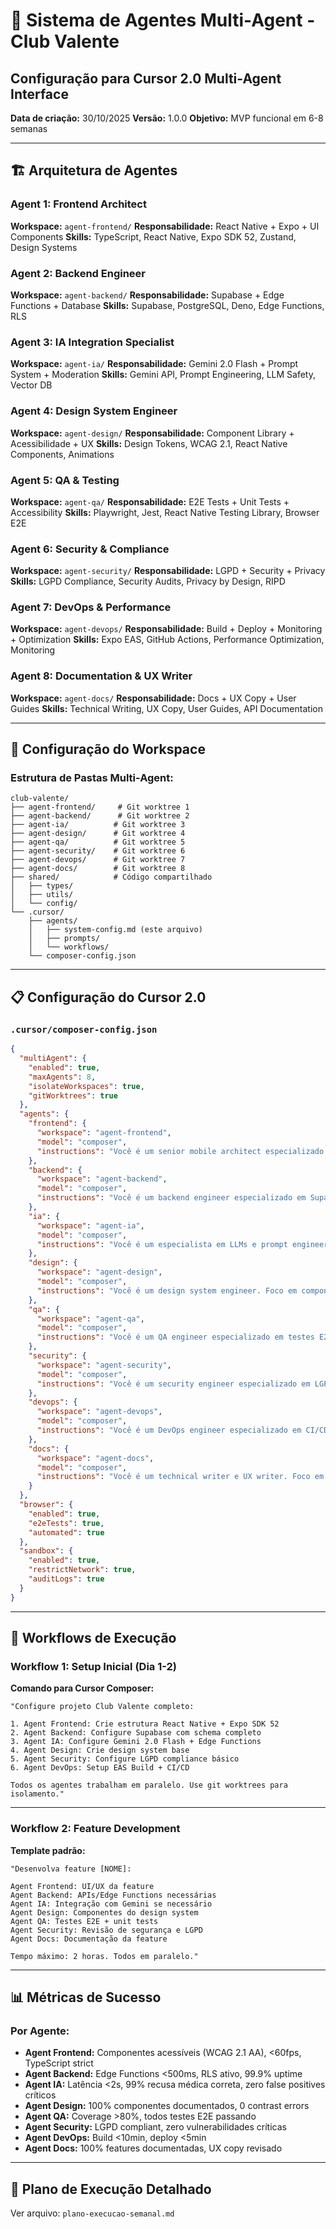 # 🎯 Sistema de Agentes Multi-Agent - Club Valente
## Configuração para Cursor 2.0 Multi-Agent Interface

**Data de criação:** 30/10/2025
**Versão:** 1.0.0
**Objetivo:** MVP funcional em 6-8 semanas

---

## 🏗️ Arquitetura de Agentes

### **Agent 1: Frontend Architect**
**Workspace:** `agent-frontend/`
**Responsabilidade:** React Native + Expo + UI Components
**Skills:** TypeScript, React Native, Expo SDK 52, Zustand, Design Systems

### **Agent 2: Backend Engineer**
**Workspace:** `agent-backend/`
**Responsabilidade:** Supabase + Edge Functions + Database
**Skills:** Supabase, PostgreSQL, Deno, Edge Functions, RLS

### **Agent 3: IA Integration Specialist**
**Workspace:** `agent-ia/`
**Responsabilidade:** Gemini 2.0 Flash + Prompt System + Moderation
**Skills:** Gemini API, Prompt Engineering, LLM Safety, Vector DB

### **Agent 4: Design System Engineer**
**Workspace:** `agent-design/`
**Responsabilidade:** Component Library + Acessibilidade + UX
**Skills:** Design Tokens, WCAG 2.1, React Native Components, Animations

### **Agent 5: QA & Testing**
**Workspace:** `agent-qa/`
**Responsabilidade:** E2E Tests + Unit Tests + Accessibility
**Skills:** Playwright, Jest, React Native Testing Library, Browser E2E

### **Agent 6: Security & Compliance**
**Workspace:** `agent-security/`
**Responsabilidade:** LGPD + Security + Privacy
**Skills:** LGPD Compliance, Security Audits, Privacy by Design, RIPD

### **Agent 7: DevOps & Performance**
**Workspace:** `agent-devops/`
**Responsabilidade:** Build + Deploy + Monitoring + Optimization
**Skills:** Expo EAS, GitHub Actions, Performance Optimization, Monitoring

### **Agent 8: Documentation & UX Writer**
**Workspace:** `agent-docs/`
**Responsabilidade:** Docs + UX Copy + User Guides
**Skills:** Technical Writing, UX Copy, User Guides, API Documentation

---

## 🔧 Configuração do Workspace

### Estrutura de Pastas Multi-Agent:

```
club-valente/
├── agent-frontend/     # Git worktree 1
├── agent-backend/      # Git worktree 2
├── agent-ia/          # Git worktree 3
├── agent-design/      # Git worktree 4
├── agent-qa/          # Git worktree 5
├── agent-security/    # Git worktree 6
├── agent-devops/      # Git worktree 7
├── agent-docs/        # Git worktree 8
├── shared/            # Código compartilhado
│   ├── types/
│   ├── utils/
│   └── config/
└── .cursor/
    ├── agents/
    │   ├── system-config.md (este arquivo)
    │   ├── prompts/
    │   └── workflows/
    └── composer-config.json
```

---

## 📋 Configuração do Cursor 2.0

### `.cursor/composer-config.json`

```json
{
  "multiAgent": {
    "enabled": true,
    "maxAgents": 8,
    "isolateWorkspaces": true,
    "gitWorktrees": true
  },
  "agents": {
    "frontend": {
      "workspace": "agent-frontend",
      "model": "composer",
      "instructions": "Você é um senior mobile architect especializado em React Native + Expo. Foco em performance, acessibilidade e UX."
    },
    "backend": {
      "workspace": "agent-backend",
      "model": "composer",
      "instructions": "Você é um backend engineer especializado em Supabase, Edge Functions e PostgreSQL. Foco em segurança, escalabilidade e LGPD."
    },
    "ia": {
      "workspace": "agent-ia",
      "model": "composer",
      "instructions": "Você é um especialista em LLMs e prompt engineering. Especializado em Gemini 2.0 Flash, segurança de IA e sistemas conversacionais."
    },
    "design": {
      "workspace": "agent-design",
      "model": "composer",
      "instructions": "Você é um design system engineer. Foco em componentes reutilizáveis, acessibilidade WCAG 2.1 e UX acolhedor."
    },
    "qa": {
      "workspace": "agent-qa",
      "model": "composer",
      "instructions": "Você é um QA engineer especializado em testes E2E, unit tests e acessibilidade. Foco em automação e coverage."
    },
    "security": {
      "workspace": "agent-security",
      "model": "composer",
      "instructions": "Você é um security engineer especializado em LGPD, privacy by design e compliance. Foco em proteção de dados sensíveis."
    },
    "devops": {
      "workspace": "agent-devops",
      "model": "composer",
      "instructions": "Você é um DevOps engineer especializado em CI/CD, monitoring e performance. Foco em Expo EAS e otimização."
    },
    "docs": {
      "workspace": "agent-docs",
      "model": "composer",
      "instructions": "Você é um technical writer e UX writer. Foco em documentação clara, UX copy acolhedor e guias de usuário."
    }
  },
  "browser": {
    "enabled": true,
    "e2eTests": true,
    "automated": true
  },
  "sandbox": {
    "enabled": true,
    "restrictNetwork": true,
    "auditLogs": true
  }
}
```

---

## 🚀 Workflows de Execução

### Workflow 1: Setup Inicial (Dia 1-2)

**Comando para Cursor Composer:**

```
"Configure projeto Club Valente completo:

1. Agent Frontend: Crie estrutura React Native + Expo SDK 52
2. Agent Backend: Configure Supabase com schema completo
3. Agent IA: Configure Gemini 2.0 Flash + Edge Functions
4. Agent Design: Crie design system base
5. Agent Security: Configure LGPD compliance básico
6. Agent DevOps: Setup EAS Build + CI/CD

Todos os agentes trabalham em paralelo. Use git worktrees para isolamento."
```

---

### Workflow 2: Feature Development

**Template padrão:**

```
"Desenvolva feature [NOME]:

Agent Frontend: UI/UX da feature
Agent Backend: APIs/Edge Functions necessárias
Agent IA: Integração com Gemini se necessário
Agent Design: Componentes do design system
Agent QA: Testes E2E + unit tests
Agent Security: Revisão de segurança e LGPD
Agent Docs: Documentação da feature

Tempo máximo: 2 horas. Todos em paralelo."
```

---

## 📊 Métricas de Sucesso

### Por Agente:

- **Agent Frontend:** Componentes acessíveis (WCAG 2.1 AA), <60fps, TypeScript strict
- **Agent Backend:** Edge Functions <500ms, RLS ativo, 99.9% uptime
- **Agent IA:** Latência <2s, 99% recusa médica correta, zero false positives críticos
- **Agent Design:** 100% componentes documentados, 0 contrast errors
- **Agent QA:** Coverage >80%, todos testes E2E passando
- **Agent Security:** LGPD compliant, zero vulnerabilidades críticas
- **Agent DevOps:** Build <10min, deploy <5min
- **Agent Docs:** 100% features documentadas, UX copy revisado

---

## 🎯 Plano de Execução Detalhado

Ver arquivo: `plano-execucao-semanal.md`
